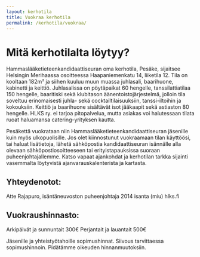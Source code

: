 ```yaml
---
layout: kerhotila
title: Vuokraa kerhotila
permalink: /kerhotila/vuokraa/
---
```


# Mitä kerhotilalta löytyy?

Hammaslääketieteenkandidaattiseuran oma kerhotila, Pesäke, sijaitsee Helsingin Merihaassa osoitteessa Haapaniemenkatu 14, liiketila 12. Tila on kooltaan 182m² ja siihen kuuluu muun muassa juhlasali, baarihuone, kabinetti ja keittiö. Juhlasalissa on pöytäpaikat 60 hengelle, tanssilattiatilaa 150 hengelle, baaritiski sekä klubitason äänentoistojärjestelmä, jolloin tila soveltuu erinomaisesti juhla- sekä cocktailtilaisuuksiin, tanssi-iltoihin ja kokouksiin. Keittiö ja baarihuone sisältävät isot jääkaapit sekä astiaston 80 hengelle. HLKS ry. ei tarjoa pitopalvelua, mutta asiakas voi halutessaan tilata ruoat haluamansa catering-yrityksen kautta.

Pesäkettä vuokrataan niin Hammaslääketieteenkandidaattiseuran jäsenille kuin myös ulkopuolisille. Jos olet kiinnostunut vuokraamaan tilan käyttöösi, tai haluat lisätietoja, lähetä sähköpostia kandidaattiseuran isännälle alla olevaan sähköpostiosoitteeseen tai erityistapauksissa suoraan puheenjohtajallemme. Katso vapaat ajankohdat ja kerhotilan tarkka sijainti vasemmalta löytyvistä ajanvarauskalenterista ja kartasta.

## Yhteydenotot:

Atte Rajapuro, isäntäneuvoston puheenjohtaja 2014
isanta (miu) hlks.fi

## Vuokraushinnasto:

Arkipäivät ja sunnuntait 300€
Perjantait ja lauantait 500€

Jäsenille ja yhteistyötahoille sopimushinnat. Siivous tarvittaessa sopimushinnoin. Pidätämme oikeuden hinnanmuutoksiin.
